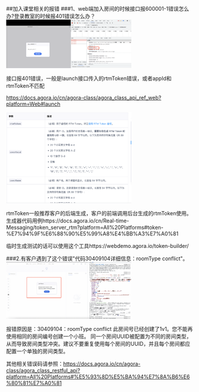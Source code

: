 
##加入课堂相关的报错
###1、web端加入房间的时候接口报600001-1错误怎么办?登录教室的时候报401错误怎么办？
<img src="./images/launch_600001_1_error.png" style="zoom: 33%;" />

接口报401错误，一般是launch接口传入的rtmToken错误，或者appId和rtmToken不匹配

https://docs.agora.io/cn/agora-class/agora_class_api_ref_web?platform=Web#launch


<img src="./images/launch_rtm_token.png" style="zoom: 33%;" />

rtmToken一般推荐客户的后端生成，客户的前端调用后台生成的rtmToken使用。
生成器代码用例https://docs.agora.io/cn/Real-time-Messaging/token_server_rtm?platform=All%20Platforms#token-%E7%94%9F%E6%88%90%E5%99%A8%E4%BB%A3%E7%A0%81

临时生成测试的话可以使用这个工具https://webdemo.agora.io/token-builder/

###2.有客户遇到了这个错误"代码30409104详细信息：roomType conflict"。
<img src="./images/launch_error_002.png" style="zoom: 33%;" />

报错原因是：30409104：roomType conflict
此房间号已经创建了1v1。您不能再使用相同的房间编号创建一个小班。
同一个房间UUID被配置为不同的房间类型，从而导致房间类型冲突。建议不要重复使用每个房间的UUID，并且每个房间都应配置一个单独的房间类型。

其他相关错误码请参照：https://docs.agora.io/cn/agora-class/agora_class_restful_api?platform=All%20Platforms#%E5%93%8D%E5%BA%94%E7%8A%B6%E6%80%81%E7%A0%81